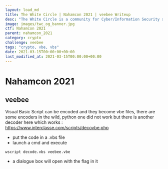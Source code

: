 ```yaml
---
layout: load_md
title: The White Circle | Nahamcon 2021 | veebee Writeup
desc: "The White Circle is a community for Cyber/Information Security students, enthusiasts and professionals. You can discuss anything related to Security, share your knowledge with others, get help when you need it and proceed further in your journey with amazing people from all over the world."
image: images/twc_og_banner.jpg
ctf: Nahamcon 2021
parent: nahamcon_2021
category: crypto
challenge: veebee
tags: "crypto, vbe, vbs"
date: 2021-03-15T00:00:00+00:00
last_modified_at: 2021-03-15T00:00:00+00:00
---
```


<h1 class="heading card-title white-text">Nahamcon 2021</h1>

## veebee

Visual Basic Script can be encoded and they become vbe files, there are some encoders in the wild, python one did not work but there is another decoder here which works : https://www.interclasse.com/scripts/decovbe.php

* put the code in a .vbs file
* launch a cmd and execute

```
wscript decode.vbs veebee.vbe
```

* a dialogue box will open with the flag in it


